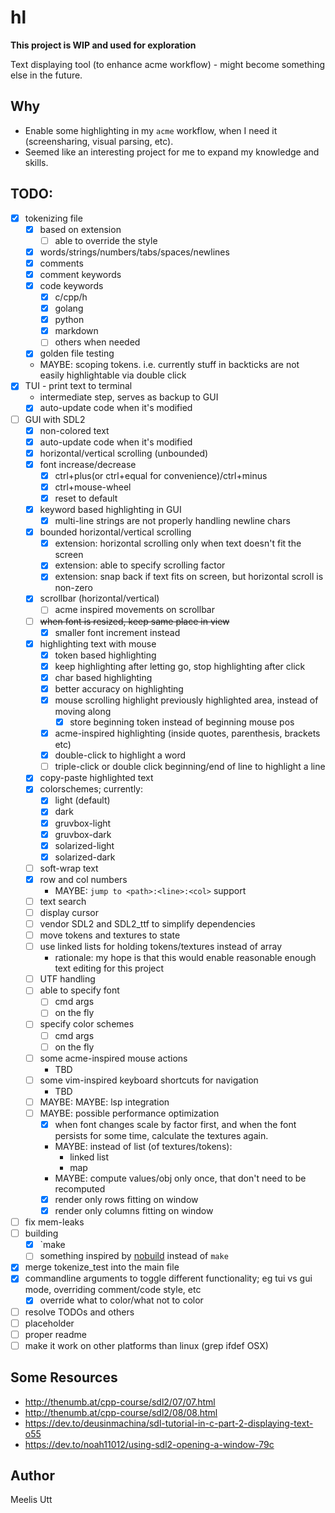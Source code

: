 # hl

**This project is WIP and used for exploration**

Text displaying tool (to enhance acme workflow) - might become something else in the future.

## Why

* Enable some highlighting in my `acme` workflow, when I need it (screensharing, visual parsing, etc).
* Seemed like an interesting project for me to expand my knowledge and skills.

## TODO:

- [x] tokenizing file
	- [x] based on extension
		- [ ] able to override the style
	- [x] words/strings/numbers/tabs/spaces/newlines
	- [x] comments
	- [x] comment keywords
	- [x] code keywords
		- [x] c/cpp/h
		- [x] golang
		- [x] python
		- [x] markdown
		- [ ] others when needed
	- [x] golden file testing
	- MAYBE: scoping tokens. i.e. currently stuff in backticks are not easily highlightable via double click
- [x] TUI - print text to terminal
	- intermediate step, serves as backup to GUI
	- [x] auto-update code when it's modified
- [ ] GUI with SDL2
	- [x] non-colored text
	- [x] auto-update code when it's modified
	- [x] horizontal/vertical scrolling (unbounded)
	- [x] font increase/decrease
		- [x] ctrl+plus(or ctrl+equal for convenience)/ctrl+minus
		- [x] ctrl+mouse-wheel
		- [x] reset to default
	- [x] keyword based highlighting in GUI
		- [x] multi-line strings are not properly handling newline chars
	- [x] bounded horizontal/vertical scrolling
		- [x] extension: horizontal scrolling only when text doesn't fit the screen
		- [x] extension: able to specify scrolling factor
		- [x] extension: snap back if text fits on screen, but horizontal scroll is non-zero
	- [x] scrollbar (horizontal/vertical)
		- [ ] acme inspired movements on scrollbar
	- [ ] ~~when font is resized, keep same place in view~~
		- [x] smaller font increment instead
	- [x] highlighting text with mouse
		- [x] token based highlighting
		- [x] keep highlighting after letting go, stop highlighting after click
		- [x] char based highlighting
		- [x] better accuracy on highlighting
		- [x] mouse scrolling highlight previously highlighted area, instead of moving along
			 - [x] store beginning token instead of beginning mouse pos
		- [x] acme-inspired highlighting (inside quotes, parenthesis, brackets etc)
		- [x] double-click to highlight a word
		- [ ] triple-click or double click beginning/end of line to highlight a line
	- [x] copy-paste highlighted text
	- [x] colorschemes; currently:
		- [x] light (default)
		- [x] dark
		- [x] gruvbox-light
		- [x] gruvbox-dark
		- [x] solarized-light
		- [x] solarized-dark
	- [ ] soft-wrap text
	- [x] row and col numbers
		- MAYBE: `jump to <path>:<line>:<col>` support
	- [ ] text search
	- [ ] display cursor
	- [ ] vendor SDL2 and SDL2_ttf to simplify dependencies
	- [ ] move tokens and textures to state
	- [ ] use linked lists for holding tokens/textures instead of array
		- rationale: my hope is that this would enable reasonable enough text editing for this project
	- [ ] UTF handling
	- [ ] able to specify font
		- [ ] cmd args 
		- [ ] on the fly
	- [ ] specify color schemes
		- [ ] cmd args
		- [ ] on the fly
	- [ ] some acme-inspired mouse actions
		- TBD
	- [ ] some vim-inspired keyboard shortcuts for navigation
		- TBD
	- [ ] MAYBE: MAYBE: lsp integration
	- [ ] MAYBE: possible performance optimization
		- [x] when font changes scale by factor first, and when the font persists for some time, calculate the textures again.
		- MAYBE: instead of list (of textures/tokens):
			- linked list
			- map
		- MAYBE: compute values/obj only once, that don't need to be recomputed
		- [x] render only rows fitting on window
		- [x] render only columns fitting on window
- [ ] fix mem-leaks
- [ ] building
	- [x] `make
	- [ ] something inspired by [nobuild](https://github.com/tsoding/nob.h) instead of `make`
- [x] merge tokenize_test into the main file
- [x] commandline arguments to toggle different functionality; eg tui vs gui mode, overriding comment/code style, etc
	- [x] override what to color/what not to color
- [ ] resolve TODOs and others
- [ ] placeholder
- [ ] proper readme
- [ ] make it work on other platforms than linux (grep ifdef OSX)

## Some Resources

- http://thenumb.at/cpp-course/sdl2/07/07.html
- http://thenumb.at/cpp-course/sdl2/08/08.html
- https://dev.to/deusinmachina/sdl-tutorial-in-c-part-2-displaying-text-o55
- https://dev.to/noah11012/using-sdl2-opening-a-window-79c


## Author

Meelis Utt